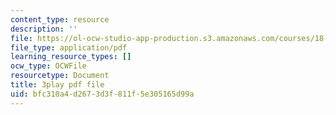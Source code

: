 ```yaml
---
content_type: resource
description: ''
file: https://ol-ocw-studio-app-production.s3.amazonaws.com/courses/18-01sc-single-variable-calculus-fall-2010/bfc310a4d2673d3f811f5e305165d99a_hV5af_07ToE.pdf
file_type: application/pdf
learning_resource_types: []
ocw_type: OCWFile
resourcetype: Document
title: 3play pdf file
uid: bfc310a4-d267-3d3f-811f-5e305165d99a
---
```

